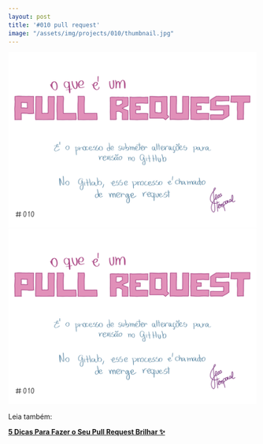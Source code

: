 ```yaml
---
layout: post
title: '#010 pull request'
image: "/assets/img/projects/010/thumbnail.jpg"
---
```


<img src="/assets/img/projects/010/full.jpg">

<img src="/assets/img/projects/010/full.jpg">

Leia também:
<section>
  <div class="project-container">
    <a href="https://jtemporal.com/5-dicas-para-fazer-o-seu-pull-request-brilhar/">
      <div class="project-unit" style="background-image: url(https://jtemporal.com/images/variados.png)">
        <div class="project-overlay">
          <strong>5 Dicas Para Fazer o Seu Pull Request Brilhar ✨ <i class="fa fa-arrow-right" aria-hidden="true"></i></strong>
        </div>
      </div>
    </a>
  </div>
</section>
